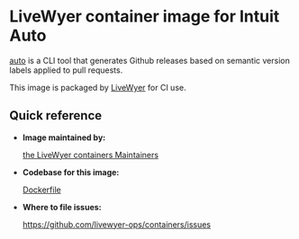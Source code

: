 # LiveWyer container image for Intuit Auto

[auto](https://intuit.github.io/auto) is a CLI tool that generates Github releases based on semantic version labels applied to pull requests.

This image is packaged by [LiveWyer](https://livewyer.io) for CI use.

## Quick reference

* __Image maintained by:__

  [the LiveWyer containers Maintainers](https://github.com/livewyer-ops/containers/tree/main)

* __Codebase for this image:__

  [Dockerfile](https://github.com/livewyer-ops/containers/blob/main/containers/auto/Dockerfile)

* __Where to file issues:__

    https://github.com/livewyer-ops/containers/issues